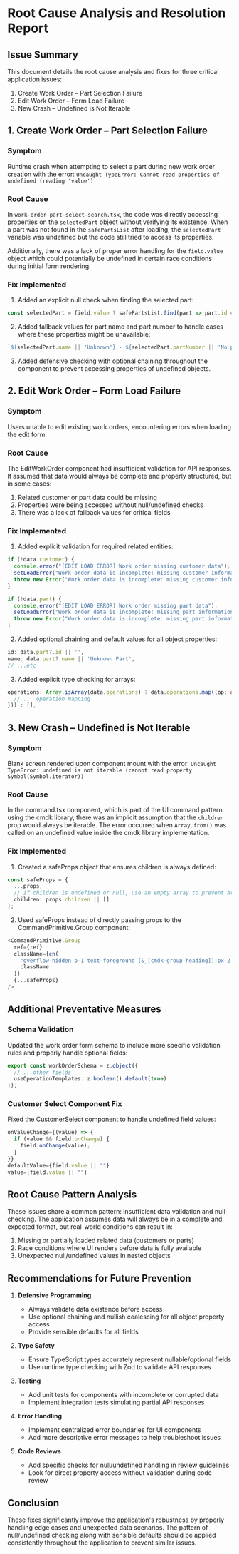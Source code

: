 # Root Cause Analysis and Resolution Report

## Issue Summary
This document details the root cause analysis and fixes for three critical application issues:
1. Create Work Order – Part Selection Failure
2. Edit Work Order – Form Load Failure
3. New Crash – Undefined is Not Iterable

## 1. Create Work Order – Part Selection Failure

### Symptom
Runtime crash when attempting to select a part during new work order creation with the error:
`Uncaught TypeError: Cannot read properties of undefined (reading 'value')`

### Root Cause
In `work-order-part-select-search.tsx`, the code was directly accessing properties on the `selectedPart` object without verifying its existence. When a part was not found in the `safePartsList` after loading, the `selectedPart` variable was undefined but the code still tried to access its properties.

Additionally, there was a lack of proper error handling for the `field.value` object which could potentially be undefined in certain race conditions during initial form rendering.

### Fix Implemented
1. Added an explicit null check when finding the selected part:
```typescript
const selectedPart = field.value ? safePartsList.find(part => part.id === field.value) : null;
```

2. Added fallback values for part name and part number to handle cases where these properties might be unavailable:
```typescript
`${selectedPart.name || 'Unknown'} - ${selectedPart.partNumber || 'No part number'}`
```

3. Added defensive checking with optional chaining throughout the component to prevent accessing properties of undefined objects.

## 2. Edit Work Order – Form Load Failure

### Symptom
Users unable to edit existing work orders, encountering errors when loading the edit form.

### Root Cause
The EditWorkOrder component had insufficient validation for API responses. It assumed that data would always be complete and properly structured, but in some cases:
1. Related customer or part data could be missing
2. Properties were being accessed without null/undefined checks
3. There was a lack of fallback values for critical fields

### Fix Implemented
1. Added explicit validation for required related entities:
```typescript
if (!data.customer) {
  console.error("[EDIT LOAD ERROR] Work order missing customer data");
  setLoadError("Work order data is incomplete: missing customer information");
  throw new Error("Work order data is incomplete: missing customer information");
}

if (!data.part) {
  console.error("[EDIT LOAD ERROR] Work order missing part data");
  setLoadError("Work order data is incomplete: missing part information");
  throw new Error("Work order data is incomplete: missing part information");
}
```

2. Added optional chaining and default values for all object properties:
```typescript
id: data.part?.id || '',
name: data.part?.name || 'Unknown Part',
// ...etc
```

3. Added explicit type checking for arrays:
```typescript
operations: Array.isArray(data.operations) ? data.operations.map((op: any) => ({
  // ... operation mapping
})) : [],
```

## 3. New Crash – Undefined is Not Iterable

### Symptom
Blank screen rendered upon component mount with the error:
`Uncaught TypeError: undefined is not iterable (cannot read property Symbol(Symbol.iterator))`

### Root Cause
In the command.tsx component, which is part of the UI command pattern using the cmdk library, there was an implicit assumption that the `children` prop would always be iterable. The error occurred when `Array.from()` was called on an undefined value inside the cmdk library implementation.

### Fix Implemented
1. Created a safeProps object that ensures children is always defined:
```typescript
const safeProps = {
  ...props,
  // If children is undefined or null, use an empty array to prevent Array.from errors
  children: props.children || []
};
```

2. Used safeProps instead of directly passing props to the CommandPrimitive.Group component:
```typescript
<CommandPrimitive.Group
  ref={ref}
  className={cn(
    "overflow-hidden p-1 text-foreground [&_[cmdk-group-heading]]:px-2 [&_[cmdk-group-heading]]:py-1.5 [&_[cmdk-group-heading]]:text-xs [&_[cmdk-group-heading]]:font-medium [&_[cmdk-group-heading]]:text-muted-foreground",
    className
  )}
  {...safeProps}
/>
```

## Additional Preventative Measures

### Schema Validation
Updated the work order form schema to include more specific validation rules and properly handle optional fields:
```typescript
export const workOrderSchema = z.object({
  // ...other fields
  useOperationTemplates: z.boolean().default(true)
});
```

### Customer Select Component Fix
Fixed the CustomerSelect component to handle undefined field values:
```typescript
onValueChange={(value) => {
  if (value && field.onChange) {
    field.onChange(value);
  }
}} 
defaultValue={field.value || ""} 
value={field.value || ""}
```

## Root Cause Pattern Analysis
These issues share a common pattern: insufficient data validation and null checking. The application assumes data will always be in a complete and expected format, but real-world conditions can result in:

1. Missing or partially loaded related data (customers or parts)
2. Race conditions where UI renders before data is fully available 
3. Unexpected null/undefined values in nested objects

## Recommendations for Future Prevention

1. **Defensive Programming**
   - Always validate data existence before access
   - Use optional chaining and nullish coalescing for all object property access
   - Provide sensible defaults for all fields

2. **Type Safety**
   - Ensure TypeScript types accurately represent nullable/optional fields
   - Use runtime type checking with Zod to validate API responses

3. **Testing**
   - Add unit tests for components with incomplete or corrupted data
   - Implement integration tests simulating partial API responses

4. **Error Handling**
   - Implement centralized error boundaries for UI components
   - Add more descriptive error messages to help troubleshoot issues

5. **Code Reviews**
   - Add specific checks for null/undefined handling in review guidelines
   - Look for direct property access without validation during code review

## Conclusion
These fixes significantly improve the application's robustness by properly handling edge cases and unexpected data scenarios. The pattern of null/undefined checking along with sensible defaults should be applied consistently throughout the application to prevent similar issues. 
